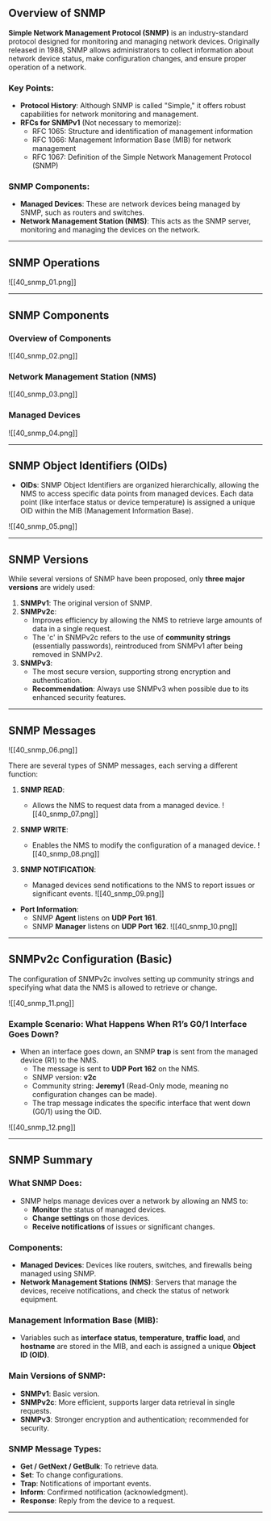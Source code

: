 ## Overview of SNMP

**Simple Network Management Protocol (SNMP)** is an industry-standard protocol designed for monitoring and managing network devices. Originally released in 1988, SNMP allows administrators to collect information about network device status, make configuration changes, and ensure proper operation of a network.

### Key Points:
- **Protocol History**: Although SNMP is called "Simple," it offers robust capabilities for network monitoring and management.
- **RFCs for SNMPv1** (Not necessary to memorize):
  - RFC 1065: Structure and identification of management information
  - RFC 1066: Management Information Base (MIB) for network management
  - RFC 1067: Definition of the Simple Network Management Protocol (SNMP)

### SNMP Components:
- **Managed Devices**: These are network devices being managed by SNMP, such as routers and switches.
- **Network Management Station (NMS)**: This acts as the SNMP server, monitoring and managing the devices on the network.

---

## SNMP Operations

![[40_snmp_01.png]]

---

## SNMP Components

### Overview of Components

![[40_snmp_02.png]]

### Network Management Station (NMS)

![[40_snmp_03.png]]

### Managed Devices

![[40_snmp_04.png]]

---

## SNMP Object Identifiers (OIDs)

- **OIDs**: SNMP Object Identifiers are organized hierarchically, allowing the NMS to access specific data points from managed devices. Each data point (like interface status or device temperature) is assigned a unique OID within the MIB (Management Information Base).

![[40_snmp_05.png]]

---

## SNMP Versions

While several versions of SNMP have been proposed, only **three major versions** are widely used:

1. **SNMPv1**: The original version of SNMP.
2. **SNMPv2c**:
   - Improves efficiency by allowing the NMS to retrieve large amounts of data in a single request.
   - The 'c' in SNMPv2c refers to the use of **community strings** (essentially passwords), reintroduced from SNMPv1 after being removed in SNMPv2.
3. **SNMPv3**:
   - The most secure version, supporting strong encryption and authentication.
   - **Recommendation**: Always use SNMPv3 when possible due to its enhanced security features.

---

## SNMP Messages

![[40_snmp_06.png]]

There are several types of SNMP messages, each serving a different function:

1. **SNMP READ**:
   - Allows the NMS to request data from a managed device.
   ![[40_snmp_07.png]]

2. **SNMP WRITE**:
   - Enables the NMS to modify the configuration of a managed device.
   ![[40_snmp_08.png]]

3. **SNMP NOTIFICATION**:
   - Managed devices send notifications to the NMS to report issues or significant events.
   ![[40_snmp_09.png]]

- **Port Information**:
   - SNMP **Agent** listens on **UDP Port 161**.
   - SNMP **Manager** listens on **UDP Port 162**.
   ![[40_snmp_10.png]]

---

## SNMPv2c Configuration (Basic)

The configuration of SNMPv2c involves setting up community strings and specifying what data the NMS is allowed to retrieve or change.

![[40_snmp_11.png]]

### Example Scenario: What Happens When R1’s G0/1 Interface Goes Down?

- When an interface goes down, an SNMP **trap** is sent from the managed device (R1) to the NMS.
  - The message is sent to **UDP Port 162** on the NMS.
  - SNMP version: **v2c**
  - Community string: **Jeremy1** (Read-Only mode, meaning no configuration changes can be made).
  - The trap message indicates the specific interface that went down (G0/1) using the OID.
  
![[40_snmp_12.png]]

---

## SNMP Summary

### What SNMP Does:
- SNMP helps manage devices over a network by allowing an NMS to:
  - **Monitor** the status of managed devices.
  - **Change settings** on those devices.
  - **Receive notifications** of issues or significant changes.

### Components:
- **Managed Devices**: Devices like routers, switches, and firewalls being managed using SNMP.
- **Network Management Stations (NMS)**: Servers that manage the devices, receive notifications, and check the status of network equipment.

### Management Information Base (MIB):
- Variables such as **interface status**, **temperature**, **traffic load**, and **hostname** are stored in the MIB, and each is assigned a unique **Object ID (OID)**.

### Main Versions of SNMP:
- **SNMPv1**: Basic version.
- **SNMPv2c**: More efficient, supports larger data retrieval in single requests.
- **SNMPv3**: Stronger encryption and authentication; recommended for security.

### SNMP Message Types:
- **Get / GetNext / GetBulk**: To retrieve data.
- **Set**: To change configurations.
- **Trap**: Notifications of important events.
- **Inform**: Confirmed notification (acknowledgment).
- **Response**: Reply from the device to a request.

---